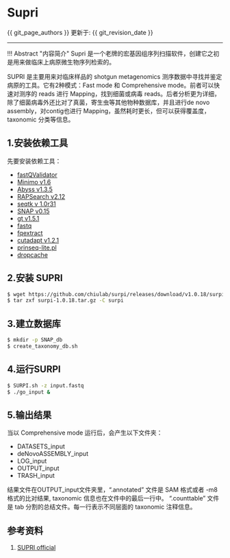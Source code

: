 # Supri

{{ git_page_authors }} 更新于: {{ git_revision_date }}

---

!!! Abstract "内容简介"
    Supri 是一个老牌的宏基因组序列扫描软件，创建它之初是用来做临床上病原微生物序列检索的。

SUPRI 是主要用来对临床样品的 shotgun metagenomics 测序数据中寻找并鉴定病原的工具。它有2种模式：Fast mode 和 Comprehensive mode。前者可以快速对测序的 reads 进行 Mapping，找到细菌或病毒 reads。后者分析更为详细，除了细菌病毒外还比对了真菌，寄生虫等其他物种数据库，并且进行de novo assembly，对contig也进行 Mapping，虽然耗时更长，但可以获得覆盖度，taxonomic 分类等信息。

## 1.安装依赖工具

先要安装依赖工具：

- [fastQValidator](http://genome.sph.umich.edu/wiki/FastQValidator)
- [Minimo v1.6](http://sourceforge.net/projects/amos/files/amos/3.1.0/)
- [Abyss v1.3.5](http://www.bcgsc.ca/platform/bioinfo/software/abyss)
- [RAPSearch v2.12](http://omics.informatics.indiana.edu/mg/RAPSearch2/)
- [seqtk v 1.0r31](https://github.com/lh3/seqtk)
- [SNAP v0.15](http://snap.cs.berkeley.edu)
- [gt v1.5.1](http://genometools.org/index.html)
- [fastq](https://github.com/brentp/bio-playground/tree/master/reads-utils)
- [fqextract](https://gist.github.com/drio/1168330)
- [cutadapt v1.2.1](https://code.google.com/p/cutadapt/)
- [prinseq-lite.pl](http://prinseq.sourceforge.net)
- [dropcache](http://stackoverflow.com/questions/13646925/allowing-a-non-root-user-to-drop-cache)

## 2.安装 SUPRI

```bash
$ wget https://github.com/chiulab/surpi/releases/download/v1.0.18/surpi-1.0.18.tar.gz
$ tar zxf surpi-1.0.18.tar.gz -C surpi
```

## 3.建立数据库

```bash
$ mkdir -p SNAP_db
$ create_taxonomy_db.sh
```

## 4.运行SURPI

```bash
$ SURPI.sh -z input.fastq
$ ./go_input &
```

## 5.输出结果

当以 Comprehensive mode 运行后，会产生以下文件夹：

- DATASETS_input
- deNovoASSEMBLY_input
- LOG_input
- OUTPUT_input
- TRASH_input

结果文件在OUTPUT_input文件夹里，“.annotated” 文件是 SAM 格式或者 -m8 格式的比对结果, taxonomic 信息也在文件中的最后一行中。 “.counttable” 文件是 tab 分割的总结文件。每一行表示不同层面的 taxonomic 注释信息。

## 参考资料

1. [SUPRI official](https://chiulab.ucsf.edu/surpi/)
